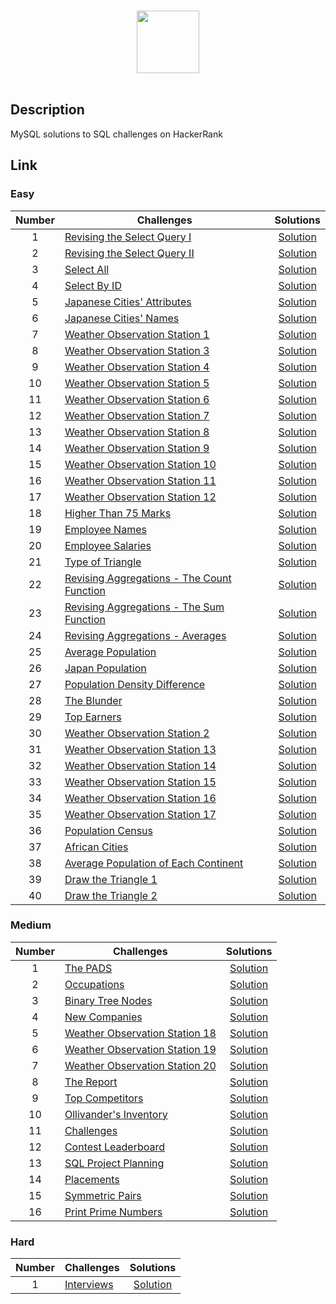 <p align="center">  
	<br>
	<a href="https://www.hackerrank.com/domains/sql">
        <img height=100 src="https://hrcdn.net/community-frontend/assets/brand/logo-new-white-green-a5cb16e0ae.svg"> 
    </a>
    <br>
    <br>
</p>

## Description
MySQL solutions to SQL challenges on HackerRank

## Link

### Easy

| Number | Challenges | Solutions |
|:------:|------------|:---------:|
| 1 |  [Revising the Select Query I](https://www.hackerrank.com/challenges/revising-the-select-query/problem) | [Solution](1_Easy/Revising%20the%20Select%20Query%20I.sql)
| 2 |  [Revising the Select Query II](https://www.hackerrank.com/challenges/revising-the-select-query-2/problem) | [Solution](1_Easy/Revising%the%Select%Query%II.sql)
| 3 |  [Select All](https://www.hackerrank.com/challenges/select-all-sql/problem) | [Solution](1_Easy/Select%All.sql)
| 4 |  [Select By ID](https://www.hackerrank.com/challenges/select-by-id/problem) | [Solution](1_Easy/Select%By%ID.sql)
| 5 |  [Japanese Cities' Attributes](https://www.hackerrank.com/challenges/japanese-cities-attributes/problem) | [Solution](1_Easy/Japanese%Cities'%Attributes.sql)
| 6 |  [Japanese Cities' Names](https://www.hackerrank.com/challenges/japanese-cities-name/problem) | [Solution](1_Easy/Japanese%Cities'%Names.sql)
| 7 |  [Weather Observation Station 1](https://www.hackerrank.com/challenges/weather-observation-station-1/problem) | [Solution](1_Easy/Weather%Observation%Station%1.sql)
| 8 |  [Weather Observation Station 3](https://www.hackerrank.com/challenges/weather-observation-station-3/problem) | [Solution](1_Easy/Weather%Observation%Station%3.sql)
| 9 |  [Weather Observation Station 4](https://www.hackerrank.com/challenges/weather-observation-station-4/problem) | [Solution](1_Easy/Weather%Observation%Station%4.sql)
| 10 | [Weather Observation Station 5](https://www.hackerrank.com/challenges/weather-observation-station-5/problem) | [Solution](1_Easy/Weather%Observation%Station%5.sql)
| 11 | [Weather Observation Station 6](https://www.hackerrank.com/challenges/weather-observation-station-6/problem) | [Solution](1_Easy/Weather%Observation%Station%6.sql)
| 12 | [Weather Observation Station 7](https://www.hackerrank.com/challenges/weather-observation-station-7/problem) | [Solution](1_Easy/Weather%Observation%Station%7.sql)
| 13 | [Weather Observation Station 8](https://www.hackerrank.com/challenges/weather-observation-station-8/problem) | [Solution](1_Easy/Weather%Observation%Station%8.sql)
| 14 | [Weather Observation Station 9](https://www.hackerrank.com/challenges/weather-observation-station-9/problem) | [Solution](1_Easy/Weather%Observation%Station%9.sql)
| 15 | [Weather Observation Station 10](https://www.hackerrank.com/challenges/weather-observation-station-10/problem) | [Solution](1_Easy/Weather%Observation%Station%10.sql)
| 16 | [Weather Observation Station 11](https://www.hackerrank.com/challenges/weather-observation-station-11/problem) | [Solution](1_Easy/Weather%Observation%Station%11.sql)
| 17 | [Weather Observation Station 12](https://www.hackerrank.com/challenges/weather-observation-station-12/problem) | [Solution](1_Easy/Weather%Observation%Station%12.sql)
| 18 | [Higher Than 75 Marks](https://www.hackerrank.com/challenges/more-than-75-marks/problem) | [Solution](1_Easy/Higher%Than%75%Marks.sql)
| 19 | [Employee Names](https://www.hackerrank.com/challenges/name-of-employees/problem) | [Solution](1_Easy/Employee%Names.sql)
| 20 | [Employee Salaries](https://www.hackerrank.com/challenges/salary-of-employees/problem) | [Solution](1_Easy/Employee%Salaries.sql)
| 21 | [Type of Triangle](https://www.hackerrank.com/challenges/what-type-of-triangle/problem) | [Solution](1_Easy/Type%of%Triangle.sql) |
| 22 | [Revising Aggregations - The Count Function](https://www.hackerrank.com/challenges/revising-aggregations-the-count-function/problem) | [Solution](1_Easy/Revising%Aggregations%-%The%Count%Function.sql) | 
| 23 | [Revising Aggregations - The Sum Function](https://www.hackerrank.com/challenges/revising-aggregations-sum/problem) | [Solution](1_Easy/Revising/Revising%Aggregations%-%The%Sum%Function.sql)                    |
| 24 | [Revising Aggregations - Averages](https://www.hackerrank.com/challenges/revising-aggregations-the-average-function/problem) | [Solution](1_Easy/Revising%Aggregations%-%Averages.sql)      
| 25 | [Average Population](https://www.hackerrank.com/challenges/average-population/problem) | [Solution](1_Easy/Average%Population.sql)                                                                               |
| 26 | [Japan Population](https://www.hackerrank.com/challenges/japan-population/problem) | [Solution](1_Easy/Japan%Population.sql)                                                                                     |
| 27 | [Population Density Difference](https://www.hackerrank.com/challenges/population-density-difference/problem) | [Solution](1_Easy/Population%Density%Difference.sql)                                            |
| 28 | [The Blunder](https://www.hackerrank.com/challenges/the-blunder/problem) | [Solution](1_Easy/The%Blunder.sql)  
| 29 | [Top Earners](https://www.hackerrank.com/challenges/earnings-of-employees/problem) | [Solution](1_Easy/Top%Earners.sql) |         
| 30 | [Weather Observation Station 2](https://www.hackerrank.com/challenges/weather-observation-station-2/problem) | [Solution](1_Easy/Weather%Observation%Station%2.sql) |
| 31 | [Weather Observation Station 13](https://www.hackerrank.com/challenges/weather-observation-station-13/problem) | [Solution](1_Easy/Weather%Observation%Station%13.sql) |
| 32 | [Weather Observation Station 14](https://www.hackerrank.com/challenges/weather-observation-station-14/problem) | [Solution](1_Easy/Weather%Observation%Station%14.sql) |
| 33 | [Weather Observation Station 15](https://www.hackerrank.com/challenges/weather-observation-station-15/problem) | [Solution](1_Easy/Weather%Observation%Station%15.sql) |
| 34 | [Weather Observation Station 16](https://www.hackerrank.com/challenges/weather-observation-station-16/problem) | [Solution](1_Easy/Weather%Observation%Station%16.sql) |
| 35 | [Weather Observation Station 17](https://www.hackerrank.com/challenges/weather-observation-station-17/problem) | [Solution](1_Easy/Weather%Observation%Station%17.sql) |
| 36 | [Population Census](https://www.hackerrank.com/challenges/asian-population/problem) | [Solution](1_Easy/Population%Census.sql) |
| 37 | [African Cities](https://www.hackerrank.com/challenges/african-cities/problem) | [Solution](1_Easy/African%Cities.sql) |
| 38 | [Average Population of Each Continent](https://www.hackerrank.com/challenges/average-population-of-each-continent/problem) | [Solution](1_Easy/Average%Population%of%Each%Continent.sql) |
| 39 | [Draw the Triangle 1](https://www.hackerrank.com/challenges/draw-the-triangle-1/problem) | [Solution](1_Easy/African%Cities.sql) |
| 40 | [Draw the Triangle 2](https://www.hackerrank.com/challenges/draw-the-triangle-2/problem) | [Solution](1_EasyAverage%Population%of%Each%Continent.sql) |


### Medium

| Number | Challenges | Solutions |
|:------:|------------|:---------:|
| 1 |[The PADS](https://www.hackerrank.com/challenges/the-pads/problem) | [Solution](2_Medium/The%PADS.sql) |
| 2 |[Occupations](https://www.hackerrank.com/challenges/occupations/problem) | [Solution](2_Medium/Occupations.sql) |
| 3 |[Binary Tree Nodes](https://www.hackerrank.com/challenges/binary-search-tree-1/problem) | [Solution](2_Medium/Binary%Tree%Nodes.sql)|
| 4 |[New Companies](https://www.hackerrank.com/challenges/the-company/problem) | [Solution](2_Medium/New%Companies.sql) |
| 5| [Weather Observation Station 18](https://www.hackerrank.com/challenges/weather-observation-station-18/problem) | [Solution](2_Medium/Weather%Observation%Station%18.sql) |
| 6| [Weather Observation Station 19](https://www.hackerrank.com/challenges/weather-observation-station-19/problem) | [Solution](2_Medium/Weather%Observation%Station%19.sql) |
| 7| [Weather Observation Station 20](https://www.hackerrank.com/challenges/weather-observation-station-20/problem) | [Solution](2_Medium/Weather%Observation%Station%20.sql) |
| 8 | [The Report](https://www.hackerrank.com/challenges/the-report/submissions/code/94188063) | [Solution](2_Medium/The%Report.sql) |
| 9 | [Top Competitors](https://www.hackerrank.com/challenges/full-score/problem) | [Solution](2_Medium/Top%Competitors.sql) |
| 10 | [Ollivander's Inventory](https://www.hackerrank.com/challenges/harry-potter-and-wands/problem) | [Solution](2_Medium/Ollivander's%Inventory.sql) |
| 11 | [Challenges](https://www.hackerrank.com/challenges/challenges/problem) | [Solution](2_Medium/Challenges.sql) |
| 12 | [Contest Leaderboard](https://www.hackerrank.com/challenges/contest-leaderboard/problem) | [Solution](2_Medium/Contest%Leaderboard.sql) |
| 13 | [SQL Project Planning](https://www.hackerrank.com/challenges/sql-projects/problem) | [Solution](2_Medium/SQL%PROJECT%PLANNING.sql) |
| 14 | [Placements](https://www.hackerrank.com/challenges/placements/problem) | [Solution](2_Medium/Placements.sql)       
| 15 | [Symmetric Pairs](https://www.hackerrank.com/challenges/placements/problem) | [Solution](2_Medium/Placements.sql)      
| 16 | [Print Prime Numbers](https://www.hackerrank.com/challenges/placements/problem) | [Solution](2_Medium/Print%Prime%Numbers.sql)      


### Hard

| Number | Challenges | Solutions |
|:------:|------------|:---------:|
| 1 | [Interviews](https://www.hackerrank.com/challenges/interviews/problem)             | [Solution](3_Hard/Interviews.sql)      


